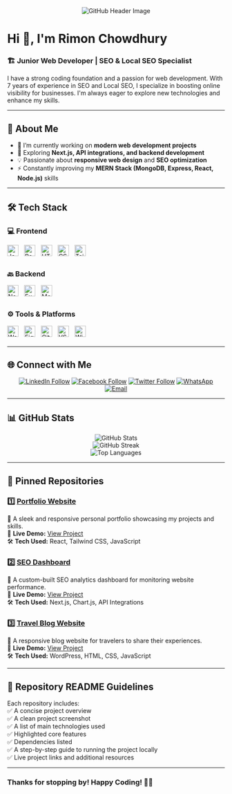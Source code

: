 <div align="center">
  <img src="https://i.ibb.co.com/CpLyKtHw/github-header-image-1.png" alt="GitHub Header Image" />
</div>

# Hi 👋, I'm Rimon Chowdhury

### 🏗️ Junior Web Developer | SEO & Local SEO Specialist  

I have a strong coding foundation and a passion for web development. With 7 years of experience in SEO and Local SEO, I specialize in boosting online visibility for businesses. I'm always eager to explore new technologies and enhance my skills.

---

## 🚀 About Me  
- 🔭 I’m currently working on **modern web development projects**  
- 🌱 Exploring **Next.js, API integrations, and backend development**  
- 💡 Passionate about **responsive web design** and **SEO optimization**  
- ⚡ Constantly improving my **MERN Stack (MongoDB, Express, React, Node.js)** skills  

---

## 🛠️ Tech Stack  

### 💻 Frontend  
<img align="left" alt="JavaScript" width="26px" src="https://cdn.jsdelivr.net/gh/devicons/devicon@latest/icons/javascript/javascript-original.svg" style="padding-right:10px;" />
<img align="left" alt="React" width="26px" src="https://cdn.jsdelivr.net/gh/devicons/devicon/icons/react/react-original.svg" style="padding-right:10px;" />
<img align="left" alt="HTML" width="26px" src="https://cdn.jsdelivr.net/gh/devicons/devicon@latest/icons/html5/html5-original.svg" style="padding-right:10px;" />
<img align="left" alt="CSS" width="26px" src="https://cdn.jsdelivr.net/gh/devicons/devicon@latest/icons/css3/css3-original.svg" style="padding-right:10px;" />
<img align="left" alt="Tailwind CSS" width="26px" src="https://cdn.jsdelivr.net/gh/devicons/devicon@latest/icons/tailwindcss/tailwindcss-original.svg" style="padding-right:10px;" />

<br/>
<br/>

### 🔙 Backend  
<img align="left" alt="Node.js" width="26px" src="https://cdn.jsdelivr.net/gh/devicons/devicon@latest/icons/nodejs/nodejs-original.svg" style="padding-right:10px;" />
<img align="left" alt="Express.js" width="26px" src="https://cdn.jsdelivr.net/gh/devicons/devicon@latest/icons/express/express-original.svg" style="padding-right:10px;" />
<img align="left" alt="MongoDB" width="26px" src="https://cdn.jsdelivr.net/gh/devicons/devicon@latest/icons/mongodb/mongodb-original.svg" style="padding-right:10px;" />

<br/>
<br/>

### ⚙️ Tools & Platforms  
<img align="left" alt="WordPress" width="26px" src="https://cdn.jsdelivr.net/gh/devicons/devicon@latest/icons/wordpress/wordpress-plain.svg" style="padding-right:10px;" />
<img align="left" alt="Figma" width="26px" src="https://cdn.jsdelivr.net/gh/devicons/devicon@latest/icons/figma/figma-original.svg" style="padding-right:10px;" />
<img align="left" alt="Git" width="26px" src="https://cdn.jsdelivr.net/gh/devicons/devicon@latest/icons/git/git-original.svg" style="padding-right:10px;" />
<img align="left" alt="VS Code" width="26px" src="https://cdn.jsdelivr.net/gh/devicons/devicon@latest/icons/vscode/vscode-original.svg" style="padding-right:10px;" />
<img align="left" alt="Windows" width="26px" src="https://cdn.jsdelivr.net/gh/devicons/devicon@latest/icons/windows8/windows8-original.svg" style="padding-right:10px;" />

<br/>
<br/>

---

## 🌐 Connect with Me  
<div align="center">
  
[![LinkedIn Follow](https://img.shields.io/badge/LinkedIn-0077B5?style=for-the-badge&logo=linkedin&logoColor=white)](https://linkedin.com/in/rimonchowdhuryy)
[![Facebook Follow](https://img.shields.io/badge/Facebook-1877F2?style=for-the-badge&logo=facebook&logoColor=white)](https://facebook.com/rimonc7)
[![Twitter Follow](https://img.shields.io/badge/Twitter-00acee?style=for-the-badge&logo=twitter&logoColor=white)](https://twitter.com/rimonc7)
[![WhatsApp](https://img.shields.io/badge/WhatsApp-25D366?style=for-the-badge&logo=whatsapp&logoColor=white)](https://wa.me/+880768885113)
[![Email](https://img.shields.io/badge/Email-D14836?style=for-the-badge&logo=gmail&logoColor=white)](mailto:rimonc7@gmail.com)

</div>

---

## 📊 GitHub Stats  

<div align="center">
  <img src="https://github-readme-stats.vercel.app/api?username=rimonc7&show_icons=true&theme=radical" alt="GitHub Stats" />
  <br/>
  <img src="https://github-readme-streak-stats.herokuapp.com/?user=rimonc7&theme=radical" alt="GitHub Streak" />
  <br/>
  <img src="https://github-readme-stats.vercel.app/api/top-langs/?username=rimonc7&layout=compact&theme=radical" alt="Top Languages" />
</div>

---

## 📌 Pinned Repositories  

### 1️⃣ **[Portfolio Website](https://github.com/rimonc7/portfolio-website)**  
🔹 A sleek and responsive personal portfolio showcasing my projects and skills.  
🔗 **Live Demo:** [View Project](https://rimonc7.github.io/portfolio-website)  
🛠️ **Tech Used:** React, Tailwind CSS, JavaScript  

### 2️⃣ **[SEO Dashboard](https://github.com/rimonc7/seo-dashboard)**  
🔹 A custom-built SEO analytics dashboard for monitoring website performance.  
🔗 **Live Demo:** [View Project](https://rimonc7.github.io/seo-dashboard)  
🛠️ **Tech Used:** Next.js, Chart.js, API Integrations  

### 3️⃣ **[Travel Blog Website](https://github.com/rimonc7/travel-blog)**  
🔹 A responsive blog website for travelers to share their experiences.  
🔗 **Live Demo:** [View Project](https://rimonc7.github.io/travel-blog)  
🛠️ **Tech Used:** WordPress, HTML, CSS, JavaScript  

---

## 📂 Repository README Guidelines  

Each repository includes:  
✅ A concise project overview  
✅ A clean project screenshot  
✅ A list of main technologies used  
✅ Highlighted core features  
✅ Dependencies listed  
✅ A step-by-step guide to running the project locally  
✅ Live project links and additional resources  

---

### Thanks for stopping by! Happy Coding! 🚀✨  
